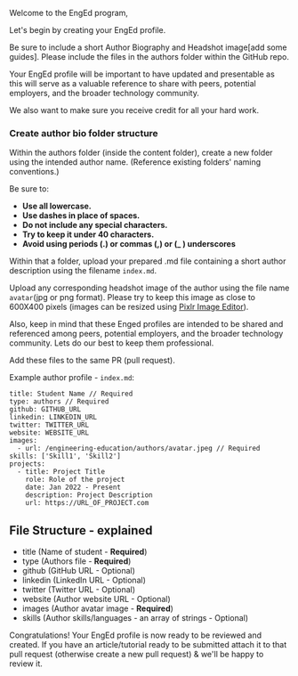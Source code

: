Welcome to the EngEd program,

Let's begin by creating your EngEd profile.

Be sure to include a short Author Biography and Headshot image[add some guides]. Please include the files in the authors folder within the GitHub repo. 

Your EngEd profile will be important to have updated and presentable as this will serve as a valuable reference to share with peers, potential employers, and the broader technology community.

We also want to make sure you receive credit for all your hard work.

### Create author bio folder structure
Within the authors folder (inside the content folder), create a new folder using the intended author name. (Reference existing folders' naming conventions.)

Be sure to:
- **Use all lowercase.**
- **Use dashes in place of spaces.**
- **Do not include any special characters.**
- **Try to keep it under 40 characters.**
- **Avoid using periods (.) or commas (,) or (_ ) underscores**

Within that a folder, upload your prepared .md file containing a short author description using the filename `index.md`. 

Upload any corresponding headshot image of the author using the file name `avatar`(jpg or png format). Please try to keep this image as close to 600X400 pixels (images can be resized using [Pixlr Image Editor](https://pixlr.com/e)). 

Also, keep in mind that these Enged profiles are intended to be shared and referenced among peers, potential employers, and the broader technology community. Lets do our best to keep them professional.

Add these files to the same PR (pull request).

Example author profile - `index.md`: 
```
title: Student Name // Required
type: authors // Required
github: GITHUB_URL
linkedin: LINKEDIN_URL
twitter: TWITTER_URL
website: WEBSITE_URL
images: 
  - url: /engineering-education/authors/avatar.jpeg // Required
skills: ['Skill1', 'Skill2']
projects: 
  - title: Project Title
    role: Role of the project
    date: Jan 2022 - Present
    description: Project Description
    url: https://URL_OF_PROJECT.com
```

## File Structure - explained
- title (Name of student - **Required**)
- type (Authors file - **Required**)
- github (GitHub URL - Optional)
- linkedin (LinkedIn URL - Optional)
- twitter (Twitter URL - Optional)
- website (Author website URL - Optional)
- images (Author avatar image - **Required**)
- skills (Author skills/languages - an array of strings - Optional)

Congratulations! Your EngEd profile is now ready to be reviewed and created. If you have an article/tutorial ready to be submitted attach it to that pull request (otherwise create a new pull request) & we'll be happy to review it.
